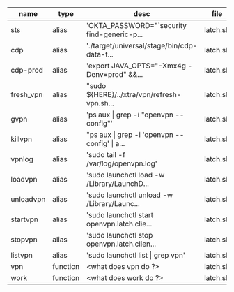 | name      |  type     |  desc                                                  |  file     |  note |
| --------- | --------- | ------------------------------------------------------ | --------- | ----- |
| sts       |  alias    |  'OKTA_PASSWORD="`security find-generic-p...           |  latch.sh |  <->  |
| cdp       |  alias    |  './target/universal/stage/bin/cdp-data-t...           |  latch.sh |  <->  |
| cdp-prod  |  alias    |  'export JAVA_OPTS="-Xmx4g -Denv=prod" &&...           |  latch.sh |  <->  |
| fresh_vpn |  alias    |  "sudo ${HERE}/../xtra/vpn/refresh-vpn.sh...           |  latch.sh |  <->  |
| gvpn      |  alias    |  'ps aux &#124; grep -i "openvpn --config"'            |  latch.sh |  <->  |
| killvpn   |  alias    |  "ps aux &#124; grep -i 'openvpn --config' &#124; a... |  latch.sh |  <->  |
| vpnlog    |  alias    |  'sudo tail -f  /var/log/openvpn.log'                  |  latch.sh |  <->  |
| loadvpn   |  alias    |  'sudo launchctl load -w /Library/LaunchD...           |  latch.sh |  <->  |
| unloadvpn |  alias    |  'sudo launchctl unload -w /Library/Launc...           |  latch.sh |  <->  |
| startvpn  |  alias    |  'sudo launchctl start openvpn.latch.clie...           |  latch.sh |  <->  |
| stopvpn   |  alias    |  'sudo launchctl stop openvpn.latch.clien...           |  latch.sh |  <->  |
| listvpn   |  alias    |  'sudo launchctl list &#124; grep vpn'                 |  latch.sh |  <->  |
| vpn       |  function |  <what does vpn do ?>                                  |  latch.sh |  <->  |
| work      |  function |  <what does work do ?>                                 |  latch.sh |  <->  |
